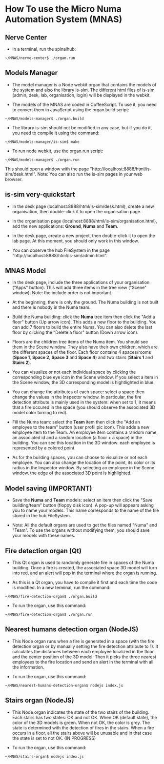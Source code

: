 # How To use the Micro Numa Automation System (MNAS) 


## Nerve Center

* In a terminal, run the spinalhub:
```
~/MNAS/nerve-center$ ./organ.run
```


## Models Manager

* The model manager is a Node webkit organ that contains the models of the system and also the library is-sim. The different html files of is-sim (admin, desk, lab, organisation, login) will be displayed in the webkit.

* The models of the MNAS are coded in CoffeeScript. To use it, you need to convert them in JavaScript using the organ.build script:
```
~/MNAS/models-manager$ ./organ.build
```

* The library is-sim should not be modified in any case, but if you do it, you need to compile it using the command:
```
~/MNAS/models-manager/is-sim$ make
```

* To run node webkit, use the organ.run script:
```
~/MNAS/models-manager$ ./organ.run
```
This should open a window with the page "http://localhost:8888/html/is-sim/desk.html".
Note: You can also run the is-sim pages in your web browser.


## is-sim very-quickstart

* In the desk page (localhost:8888/html/is-sim/desk.html), create a new organisation, then double-click it to open the organisation page.

* In the organisation page (localhost:8888/html/is-sim/organisation.html), add the new applications: **Ground**, **Numa** and **Team**.

* In the desk page, create a new project, then double-click it to open the lab page. At this moment, you should only work in this window.

* You can observe the hub FileSystem in the page "http://localhost:8888/html/is-sim/admin.html".


## MNAS Model

* In the desk page, include the three applications of your organisation ("Apps" button). This will add three items in the tree view ("Scene" window).
Note: the include order is not important.

* At the beginning, there is only the ground. The Numa building is not built and there is nobody in the Numa team.

* Build the Numa building: click the **Numa** tree item then click the "Add a floor" button (Up arrow icon). This adds a new floor to the building. You can add 7 floors to build the entire Numa. You can also delete the last floor by clicking the "Delete a floor" button (Down arrow icon).

* Floors are the children tree items of the Numa item. You should see them in the Scene window. They also have their own children, which are the different spaces of the floor. Each floor contains 4 spaces/rooms (**Space 1**, **Space 2**, **Space 3** and **Space 4**) and two stairs (**Stairs 1** and **Stairs 2**).

* You can visualize or not each individual space by clicking the corresponding blue eye icon in the Scene window. If you select a item in the Scene window, the 3D corresponding model is hightlighted in blue.

* You can change the attributes of each space: select a space then change the values in the Inspector window. In particular, the fire detection attribute is mainly used in the system: when set to 1, it means that a fire occured in the space (you should observe the associated 3D model color turning to red).

* Fill the Numa team: select the **Team** item then click the "Add an employee to the team" button (user profil pic icon). This adds a new employee item to the Team. An employee item contains a random name, an associated id and a random location (a floor + a space) in the building. You can see this location in the 3D window: each employee is represented by a colored point.

* As for the building spaces, you can choose to visualize or not each employee. You can also change the location of the point, its color or its radius in the Inspector window. By selecting an employee in the Scene window, the edge of the associated 3D point is highlighted. 


## Model saving (IMPORTANT)

* Save the **Numa** and **Team** models: select an item then click the "Save building/team" button (floppy disk icon). A pop-up will appears asking you to name your models. This name corresponds to the name of the file stored in the hub FileSystem. 

* Note: All the default organs are used to get the files named "Numa" and "Team". To use the organs without modifying them, you should save your models with these names.


## Fire detection organ (Qt)

* This Qt organ is used to randomly generate fire in spaces of the Numa building. Once a fire is created, the associated space 3D model will turn into red, and an alert will pop in the terminal where the organ is running.

* As this is a Qt organ, you have to compile it first and each time the code is modified. In a new terminal, run the command:
```
~/MNAS/fire-detection-organ$ ./organ.build
```

* To run the organ, use this command:
```
~/MNAS/fire-detection-organ$ ./organ.run
```


## Nearest humans detection organ (NodeJS)

* This Node organ runs when a fire is generated in a space (with the fire detection organ or by manually setting the fire detection attribute to 1). It calculates the distances between each employee localized in the floor and the center position of the 3D model. Then it picks the three nearest employees to the fire location and send an alert in the terminal with all the information.

* To run the organ, use this command:
```
~/MNAS/nearest-humans-detection-organ$ nodejs index.js
```


## Stairs organ (NodeJS)

* This Node organ indicates the state of the two stairs of the building. Each stairs has two states: OK and not OK. When OK (default state), the color of the 3D models is green. When not OK, the color is grey.
The state is determined with the detection of fires in the stairs. When a fire occurs in a floor, all the stairs above will be unusable and in that case the state is set to not OK.
(IN PROGRESS) 

* To run the organ, use this command:
```
~/MNAS/stairs-organ$ nodejs index.js
```




